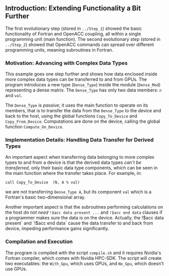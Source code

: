 ## Introduction: Extending Functionality a Bit Further

The first evolutionary step (stored in `../Step_1`) showed the basic functionality of Fortran and OpenACC coupling, all within a single programming unit (main function). The second evolutionary step (stored in `../Step_2`) showed that OpenACC commands can spread over different programming units, meaning subroutines in Fortran.

### Motivation: Advancing with Complex Data Types

This example goes one step further and shows how data enclosed inside more complex data types can be transferred to and from GPUs. The program introduces a new type (`Dense_Type`) inside the module (`Dense_Mod`) representing a dense matrix. The `Dense_Type` has only two data members: `n` and `val`.

The `Dense_Type` is _passive_; it uses the main function to operate on its members, that is to transfer the data from the `Dense_Type` to the device and back to the host, using the global functions `Copy_To_Device` and `Copy_From_Device`. Computations are done on the device, calling the global function `Compute_On_Device`.

### Implementation Details: Handling Data Transfer for Derived Types

An important aspect when transferring data belonging to more complex types to and from a device is that the derived data types _can't be transferred_, only their basic data type components, which can be seen in the main function where the transfer takes place.  For example, in:
```
call Copy_To_Device  (N, A % val)
```
we are not transferring `Dense_Type A`, but its component `val` which is a Fortran's basic two-dimensional array.

Another important aspect is that the subroutines performing calculations on the host _do not need_ `!$acc data present ...` and `!$acc end data` clauses if a programmer makes sure the data is on the device.  Actually, the !$acc data present` and `!$acc end data` cause the data transfer to and back from device, impeding performance gains significantly.

### Compilation and Execution

The program is compiled with the script `compile.sh` and it requires Nvidia's Fortran compiler, which comes with Nvidia HPC-SDK. The script will create two executables: the `With_Gpu`, which uses GPUs, and `No_Gpu`, which doesn't use GPUs.

